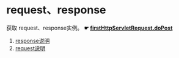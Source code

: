 # request、response
获取 request、response实例。 **☛ [firstHttpServletRequest.doPost](request/src/main/java/org/lzn/FirstHttpServletRequest.java)**
1. [response说明](response/README.md)
2. [request说明](request/README.md)